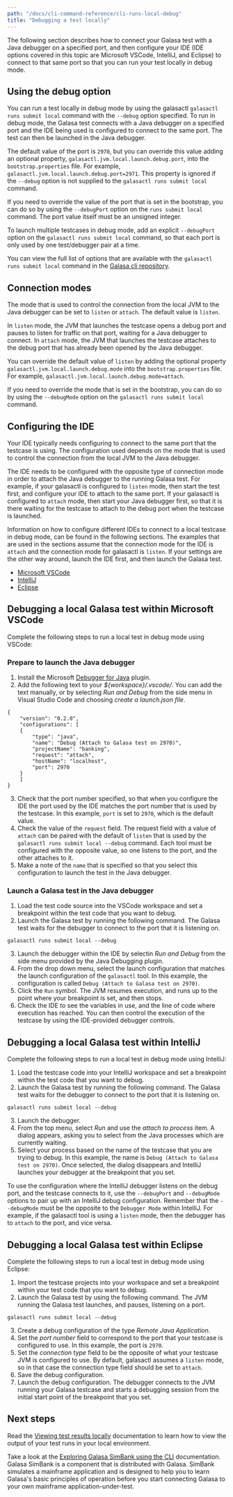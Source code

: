 ```yaml
---
path: "/docs/cli-command-reference/cli-runs-local-debug"
title: "Debugging a test locally"
---
```


The following section describes how to connect your Galasa test with a Java debugger on a specified port, and then configure your IDE (IDE options covered in this topic are Microsoft VSCode, IntelliJ, and Eclipse) to connect to that same port so that you can run your test locally in debug mode.

## Using the debug option

You can run a test locally in debug mode by using the galasactl `galasactl runs submit local` command with the `--debug` option specified. To run in debug mode, the Galasa test connects with a Java debugger on a specified port and the IDE being used is configured to connect to the same port. The test can then be launched in the Java debugger. 

The default value of the port is `2970`, but you can override this value adding an optional property, `galasactl.jvm.local.launch.debug.port`, into the `bootstrap.properties` file. For example, `galasactl.jvm.local.launch.debug.port=2971`. This property is ignored if the `--debug` option is not supplied to the `galasactl runs submit local` command.

If you need to override the value of the port that is set in the bootstrap, you can do so by using the `--debugPort` option on the `runs submit local` command. The port value itself must be an unsigned integer.

To launch multiple testcases in debug mode, add an explicit `--debugPort` option on the `galasactl runs submit local` command, so that each port is only used by one test/debugger pair at a time.

You can view the full list of options that are available with the `galasactl runs submit local` command in the 
<a href="https://github.com/galasa-dev/cli/blob/main/docs/generated/galasactl_runs_submit_local.md" target="_blank">Galasa cli repository</a>.


## Connection modes

The mode that is used to control the connection from the local JVM to the Java debugger can be set to `listen` or `attach`. The default value is `listen`. 

In `listen` mode, the JVM that launches the testcase opens a debug port and pauses to listen for traffic on that port, waiting for a Java debugger to connect. In `attach` mode, the JVM that launches the testcase attaches to the debug port that has already been opened by the Java debugger.

You can override the default value of `listen` by adding the optional property `galasactl.jvm.local.launch.debug.mode` into the `bootstrap.properties` file. For example, `galasactl.jvm.local.launch.debug.mode=attach`.

If you need to override the mode that is set in the bootstrap, you can do so by using the `--debugMode` option on the `galasactl runs submit local` command. 



## Configuring the IDE

Your IDE typically needs configuring to connect to the same port that the testcase is using. The configuration used depends on the mode that is used to control the connection from the local JVM to the Java debugger. 

The IDE needs to be configured with the opposite type of connection mode in order to attach the Java debugger to the running Galasa test. For example, if your galasactl is configured to `listen` mode, then start the test first, and configure your IDE to attach to the same port. If your galasactl is configured to `attach` mode, then start your Java debugger first, so that it is there waiting for the testcase to attach to the debug port when the testcase is launched.

Information on how to configure different IDEs to connect to a local testcase in debug mode, can be found in the following sections. The examples that are used in the sections assume that the connection mode for the IDE is `attach` and the connection mode for galasactl is `listen`. If your settings are the other way around, launch the IDE first, and then launch the Galasa test.

- [Microsoft VSCode](#vscode)<br>
- [IntelliJ](#intellij)<br>
- [Eclipse](#eclipse)<br>




## <a name="vscode"></a>Debugging a local Galasa test within Microsoft VSCode

Complete the following steps to run a local test in debug mode using VSCode:


### Prepare to launch the Java debugger

1. Install the Microsoft <a href="https://github.com/microsoft/vscode-java-debug" target="_blank">Debugger for Java</a> plugin. 
2. Add the following text to your _${workspace}/.vscode/_. You can add the text manually, or by selecting _Run and Debug_ from the side menu in Visual Studio Code and choosing _create a launch.json file_.
```
{
    "version": "0.2.0",
    "configurations": [
    {
        "type": "java",
        "name": "Debug (Attach to Galasa test on 2970)",
        "projectName": "banking",
        "request": "attach",
        "hostName": "localhost",
        "port": 2970
    }
    ]
}
```
3. Check that the port number specified, so that when you configure the IDE the port used by the IDE matches the port number that is used by the testcase. In this example, `port` is set to `2970`, which is the default value.<br>
4. Check the value of the `request` field. The request field with a value of `attach` can be paired with the default of `listen` that is used by the `galasactl runs submit local --debug` command. Each tool must be configured with the opposite value, so one listens to the port, and the other attaches to it.
5. Make a note of the `name` that is specified so that you select this configuration to launch the test in the Java debugger. 


### Launch a Galasa test in the Java debugger


1. Load the test code source into the VSCode workspace and set a breakpoint within the test code that you want to debug.
2. Launch the Galasa test by running the following command. The Galasa test waits for the debugger to connect to the port that it is listening on.
```
galasactl runs submit local --debug
```
3. Launch the debugger within the IDE by selectin _Run and Debug_ from the side menu provided by the Java Debugging plugin.
4. From the drop down menu, select the launch configuration that matches the launch configuration of the `galasactl` tool. In this example, the configuration is called `Debug (Attach to Galasa test on 2970)`.
5. Click the `Run` symbol. The JVM resumes execution, and runs up to the point where your breakpoint is set, and then stops.
6. Check the IDE to see the variables in use, and the line of code where execution has reached. You can then control the execution of the testcase by using the IDE-provided debugger controls. 


## <a name="intellij"></a>Debugging a local Galasa test within IntelliJ

Complete the following steps to run a local test in debug mode using IntelliJ:


1. Load the testcase code into your IntelliJ workspace and set a breakpoint within the test code that you want to debug.
2. Launch the Galasa test by running the following command. The Galasa test waits for the debugger to connect to the port that it is listening on.
```
galasactl runs submit local --debug
```
3. Launch the debugger. 
4. From the top menu, select _Run_ and use the _attach to process_ item. A dialog appears, asking you to select from the Java processes which are currently waiting. 
5. Select your process based on the name of the testcase that you are trying to debug. In this example, the name is `Debug (Attach to Galasa test on 2970)`. Once selected, the dialog disappears and IntelliJ launches your debugger at the breakpoint that you set.

To use the configuration where the IntelliJ debugger listens on the debug port, and the testcase connects to it, use the `--debugPort` and `--debugMode` options to pair up with an IntelliJ debug configuration. Remember that the `--debugMode` must be the opposite to the `Debugger Mode` within IntelliJ. For example, if the galasactl tool is using a `listen` mode, then the debugger has to `attach` to the port, and vice versa.

## <a name="eclipse"></a>Debugging a local Galasa test within Eclipse

Complete the following steps to run a local test in debug mode using Eclipse:

1. Import the testcase projects into your workspace and set a breakpoint within your test code that you want to debug.
2. Launch the Galasa test by using the following command. The JVM running the Galasa test launches, and pauses, listening on a port. 
```
galasactl runs submit local --debug
``` 
3. Create a debug configuration of the type _Remote Java Application_.
4. Set the _port number_ field to correspond to the port that your testcase is configured to use. In this example, the port is `2970`.
5. Set the _connection type_ field to be the opposite of what your testcase JVM is configured to use. By default, galasactl assumes a `listen` mode, so in that case the connection type field should be set to `attach`.
6. Save the debug configuration.
7. Launch the debug configuration. The debugger connects to the JVM running your Galasa testcase and starts a debugging session from the initial start point of the breakpoint that you set.


## Next steps

Read the [Viewing test results locally](viewing-test-results-cli) documentation to learn how to view the output of your test runs in your local environment. 

Take a look at the [Exploring Galasa SimBank using the CLI](simbank-cli) documentation. Galasa SimBank is a component that is distributed with Galasa. SimBank simulates a mainframe application and is designed to help you to learn Galasa's basic principles of operation before you start connecting Galasa to your own mainframe application-under-test.